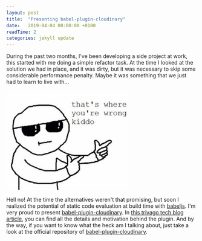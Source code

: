 ```yaml
---
layout: post
title:  "Presenting babel-plugin-cloudinary"
date:   2019-04-04 00:00:00 +0100
readTime: 2
categories: jekyll update
---
```


During the past two months, I've been developing a side project at work, this started with me doing a simple refactor task. At the time I looked at the solution we had in place, and it was dirty, but it was necessary to skip some considerable performance penalty. Maybe it was something that we just had to learn to live with...

![wrong kiddo meme](/assets/img/presenting-babel-plugin-cloudinary/wrong-kido.jpg "wrong kiddo meme")

Hell no! At the time the alternatives weren't that promising, but soon I realized the potential of static code evaluation at build time with <a href="https://babeljs.io/" target="_blank" title="babel or babel.js is a free and open-source javascript compiler and configurable transpiler used in web development">babeljs</a>. I'm very proud to present <a href="https://github.com/trivago/babel-plugin-cloudinary" target="_blank" title="official repository for babel-plugin-cloudinary compile cloudinary urls at build time.">babel-plugin-cloudinary</a>. In <a href="https://tech.trivago.com/2019/04/02/presenting-babel-plugin-cloudinary/" target="_blank" title="trivago tech blog official tech blog for babel-plugin-cloudinary">this trivago tech blog article</a>, you can find all the details and motivation behind the plugin.
And by the way, if you want to know what the heck am I talking about, just take a look at the official repository of <a href="https://github.com/trivago/babel-plugin-cloudinary" target="_blank" title="official repository for babel-plugin-cloudinary compile cloudinary urls at build time.">babel-plugin-cloudinary</a>.